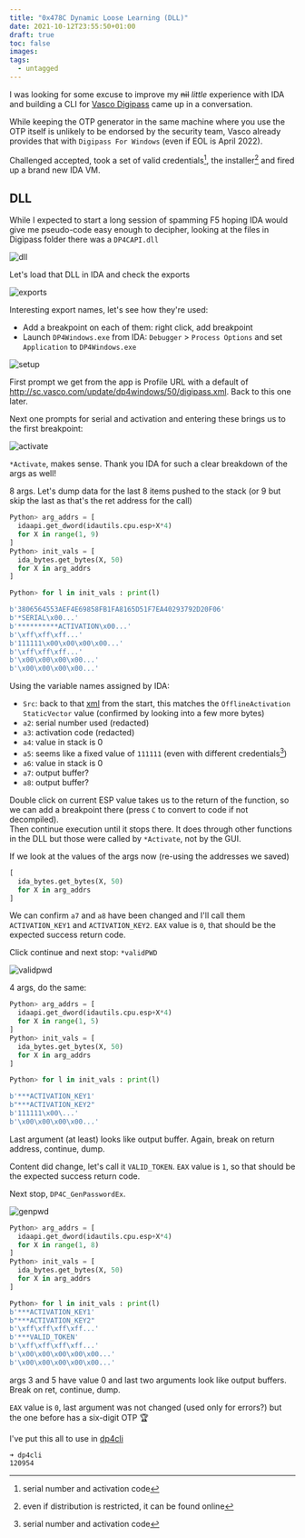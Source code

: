```yaml
---
title: "0x478C Dynamic Loose Learning (DLL)"
date: 2021-10-12T23:55:50+01:00
draft: true
toc: false
images:
tags: 
  - untagged
---
```


I was looking for some excuse to improve my ~~nil~~ *little* experience with IDA and building a CLI for [Vasco Digipass](https://www.onespan.com/support/security/product-life-cycle) came up in a conversation.

While keeping the OTP generator in the same machine where you use the OTP itself is unlikely to be endorsed by the security team, Vasco already provides that with `Digipass For Windows` (even if EOL is April 2022).

Challenged accepted, took a set of valid credentials[^1], the installer[^2] and fired up a brand new IDA VM.


## DLL

While I expected to start a long session of spamming F5 hoping IDA would give me pseudo-code easy enough to decipher, looking at the files in Digipass folder there was a `DP4CAPI.dll`

![dll](shot1.png)

Let's load that DLL in IDA and check the exports

![exports](shot2.png)

Interesting export names, let's see how they're used:

* Add a breakpoint on each of them: right click, add breakpoint
* Launch `DP4Windows.exe` from IDA: `Debugger` > `Process Options` and set `Application` to `DP4Windows.exe`

![setup](shot3.png)

First prompt we get from the app is Profile URL with a default of http://sc.vasco.com/update/dp4windows/50/digipass.xml. Back to this one later.

Next one prompts for serial and activation and entering these brings us to the first breakpoint:

![activate](shot4.png)

`*Activate`, makes sense. Thank you IDA for such a clear breakdown of the args as well!

8 args. Let's dump data for the last 8 items pushed to the stack (or 9 but skip the last as that's the ret address for the call)

```python
Python> arg_addrs = [
  idaapi.get_dword(idautils.cpu.esp+X*4)
  for X in range(1, 9)
]
Python> init_vals = [
  ida_bytes.get_bytes(X, 50)
  for X in arg_addrs
]

Python> for l in init_vals : print(l)

b'3806564553AEF4E69858FB1FA8165D51F7EA40293792D20F06'
b'*SERIAL\x00...'
b'**********ACTIVATION\x00...'
b'\xff\xff\xff...'
b'111111\x00\x00\x00\x00...'
b'\xff\xff\xff...'
b'\x00\x00\x00\x00...'
b'\x00\x00\x00\x00...'
```

Using the variable names assigned by IDA:

* `Src`: back to that [xml](http://sc.vasco.com/update/dp4windows/50/digipass.xml) from the start, this matches the `OfflineActivation` `StaticVector` value (confirmed by looking into a few more bytes)
* `a2`: serial number used (redacted)
* `a3`: activation code (redacted)
* `a4`: value in stack is 0
* `a5`: seems like a fixed value of `111111` (even with different credentials[^1])
* `a6`: value in stack is 0
* `a7`: output buffer?
* `a8`: output buffer?

Double click on current ESP value takes us to the return of the function, so we can add a breakpoint there (press `C` to convert to code if not decompiled).  
Then continue execution until it stops there. It does through other functions in the DLL but those were called by `*Activate`, not by the GUI.

If we look at the values of the args now (re-using the addresses we saved)

```python
[
  ida_bytes.get_bytes(X, 50)
  for X in arg_addrs
]
```

We can confirm `a7` and `a8` have been changed and I'll call them `ACTIVATION_KEY1` and `ACTIVATION_KEY2`. `EAX` value is `0`, that should be the expected success return code. 

Click continue and next stop: `*validPWD`

![validpwd](shot5.png)

4 args, do the same:

```python
Python> arg_addrs = [
  idaapi.get_dword(idautils.cpu.esp+X*4)
  for X in range(1, 5)
]
Python> init_vals = [
  ida_bytes.get_bytes(X, 50)
  for X in arg_addrs
]

Python> for l in init_vals : print(l)

b'***ACTIVATION_KEY1'
b"***ACTIVATION_KEY2"
b'111111\x00\...'
b'\x00\x00\x00\x00...'
```

Last argument (at least) looks like output buffer. Again, break on return address, continue, dump.

Content did change, let's call it `VALID_TOKEN`. `EAX` value is `1`, so that should be the expected success return code.

Next stop, `DP4C_GenPasswordEx`.

![genpwd](shot6.png)

```python
Python> arg_addrs = [
  idaapi.get_dword(idautils.cpu.esp+X*4)
  for X in range(1, 8)
]
Python> init_vals = [
  ida_bytes.get_bytes(X, 50)
  for X in arg_addrs
]

Python> for l in init_vals : print(l)
b'***ACTIVATION_KEY1'
b"***ACTIVATION_KEY2"
b'\xff\xff\xff\xff...'
b'***VALID_TOKEN'
b'\xff\xff\xff\xff...'
b'\x00\x00\x00\x00\x00...'
b'\x00\x00\x00\x00\x00...'
```

args 3 and 5 have value 0 and last two arguments look like output buffers. Break on ret, continue, dump.

`EAX` value is `0`, last argument was not changed (used only for errors?) but the one before has a six-digit OTP :trophy:

I've put this all to use in [dp4cli](https://github.com/fopina/dp4cli/tree/dllversion)

```shell
➜ dp4cli
120954
```


[^1]: serial number and activation code
[^2]: even if distribution is restricted, it can be found online